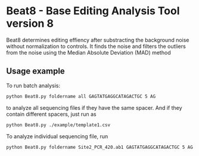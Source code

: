 # Beat8 - Base Editing Analysis Tool version 8
Beat8 determines editing effiency after substracting
the background noise without normalization to controls. 
It finds the noise and filters the outliers from the noise
using the Median Absolute Deviation (MAD) method

## Usage example
To run batch analysis:
```bash
python Beat8.py foldername all GAGTATGAGGCATAGACTGC 5 AG
```
to analyze all sequencing files if they have the same spacer.
And if they contain different spacers, just run as
```bash
python Beat8.py ./example/template1.csv 
```

To analyze individual sequencing file, run
```bash
python Beat8.py foldername Site2_PCR_420.ab1 GAGTATGAGGCATAGACTGC 5 AG
```
